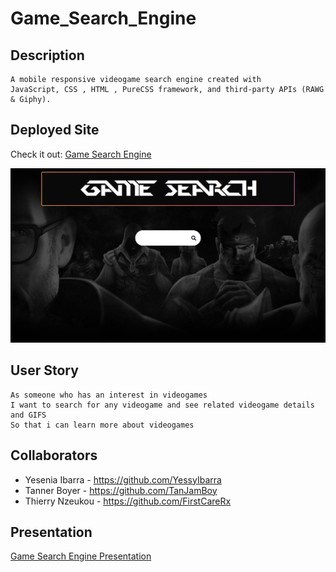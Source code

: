 # Game_Search_Engine

## Description

```
A mobile responsive videogame search engine created with 
JavaScript, CSS , HTML , PureCSS framework, and third-party APIs (RAWG & Giphy). 

```

## Deployed Site

Check it out: 
[Game Search Engine](https://tanjamboy.github.io/Project_1-Game_Search/)

![](assets/gameSearch.png)


## User Story 

```
As someone who has an interest in videogames
I want to search for any videogame and see related videogame details and GIFS
So that i can learn more about videogames

```
## Collaborators
* Yesenia Ibarra - https://github.com/YessyIbarra 
* Tanner Boyer - https://github.com/TanJamBoy
* Thierry Nzeukou - https://github.com/FirstCareRx  


## Presentation
[Game Search Engine Presentation](https://docs.google.com/presentation/d/1cN7yF6R80r_90CbBtcUjLugzxAWxztp0PnkUYSfNQk8/edit?usp=sharing)

